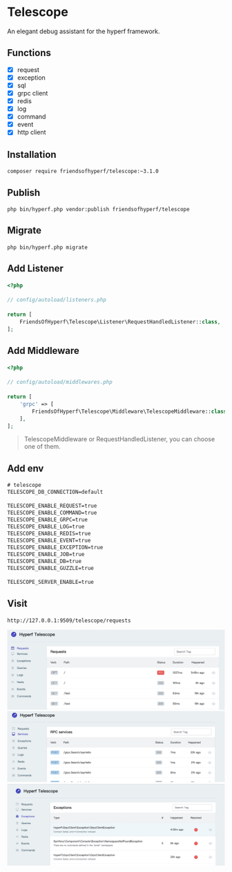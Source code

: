 # Telescope

An elegant debug assistant for the hyperf framework.

## Functions

- [x] request
- [x] exception
- [x] sql
- [x] grpc client
- [x] redis
- [x] log
- [x] command
- [x] event
- [x] http client

## Installation

```shell
composer require friendsofhyperf/telescope:~3.1.0
```

## Publish

```shell
php bin/hyperf.php vendor:publish friendsofhyperf/telescope
```

## Migrate

```shell
php bin/hyperf.php migrate
```

## Add Listener

```php
<?php

// config/autoload/listeners.php

return [
    FriendsOfHyperf\Telescope\Listener\RequestHandledListener::class,
];

```

## Add Middleware

```php
<?php

// config/autoload/middlewares.php

return [
    'grpc' => [
        FriendsOfHyperf\Telescope\Middleware\TelescopeMiddleware::class,
    ],
];

```

> TelescopeMiddleware or RequestHandledListener, you can choose one of them.

## Add env

```env
# telescope
TELESCOPE_DB_CONNECTION=default

TELESCOPE_ENABLE_REQUEST=true
TELESCOPE_ENABLE_COMMAND=true
TELESCOPE_ENABLE_GRPC=true
TELESCOPE_ENABLE_LOG=true
TELESCOPE_ENABLE_REDIS=true
TELESCOPE_ENABLE_EVENT=true
TELESCOPE_ENABLE_EXCEPTION=true
TELESCOPE_ENABLE_JOB=true
TELESCOPE_ENABLE_DB=true
TELESCOPE_ENABLE_GUZZLE=true

TELESCOPE_SERVER_ENABLE=true
```

## Visit

`http://127.0.0.1:9509/telescope/requests`

<img src="./requests.jpg" />

<img src="./grpc.jpg" />

<img src="./exception.jpg" />
